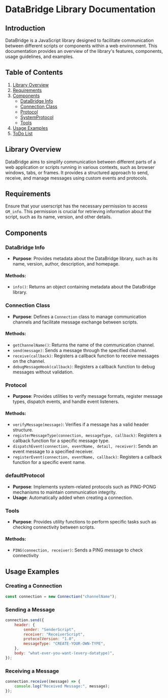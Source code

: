 # DataBridge Library Documentation

## Introduction

DataBridge is a JavaScript library designed to facilitate communication between different scripts or components within a web environment. This documentation provides an overview of the library's features, components, usage guidelines, and examples.

## Table of Contents

1. [Library Overview](#library-overview)
2. [Requirements](#requirements)
3. [Components](#components)
    - [DataBridge Info](#databridge-info)
    - [Connection Class](#connection-class)
    - [Protocol](#protocol)
    - [SystemProtocol](#systemprotocol)
    - [Tools](#tools)
4. [Usage Examples](#usage-examples)
5. [ToDo List](#todo-list)


## Library Overview
DataBridge aims to simplify communication between different parts of a web application or scripts running in various contexts, such as browser windows, tabs, or frames. It provides a structured approach to send, receive, and manage messages using custom events and protocols.


## Requirements
Ensure that your userscript has the necessary permission to access `GM_info`. This permission is crucial for retrieving information about the script, such as its name, version, and other details.

## Components

### DataBridge Info
- **Purpose**: Provides metadata about the DataBridge library, such as its name, version, author, description, and homepage.

#### Methods:
- `info()`: Returns an object containing metadata about the DataBridge library.



### Connection Class
- **Purpose**: Defines a `Connection` class to manage communication channels and facilitate message exchange between scripts.

#### Methods:
- `getChannelName()`: Returns the name of the communication channel.
- `send(message)`: Sends a message through the specified channel.
- `receive(callback)`: Registers a callback function to receive messages on the channel.
- `debugMessageHook(callback)`: Registers a callback function to debug messages without validation.



### Protocol
- **Purpose**: Provides utilities to verify message formats, register message types, dispatch events, and handle event listeners.

#### Methods:
- `verifyMessage(message)`: Verifies if a message has a valid header structure.
- `registerMessageType(connection, messageType, callback)`: Registers a callback function for a specific message type.
- `dispatchEvent(connection, eventName, detail, receiver)`: Sends an event message to a specified receiver.
- `registerEvent(connection, eventName, callback)`: Registers a callback function for a specific event name.



### defaultProtocol
- **Purpose**: Implements system-related protocols such as PING-PONG mechanisms to maintain communication integrity.
- **Usage**: Automatically added when creating a connection.

### Tools
- **Purpose**: Provides utility functions to perform specific tasks such as checking connectivity between scripts.

#### Methods:
- `PING(connection, receiver)`: Sends a PING message to check connectivity


## Usage Examples

### Creating a Connection

```javascript
const connection = new Connection("channelName");
```

### Sending a Message
```javascript
connection.send({
    header: {
        sender: "SenderScript",
        receiver: "ReceiverScript",
        protocolVersion: "1.0",
        messageType: "CREATE-YOUR-OWN-TYPE",
    },
    body: "what-ever-you-want-(every-datatype)",
});
```

### Receiving a Message
```javascript
connection.receive((message) => {
    console.log("Received Message:", message);
});
```
